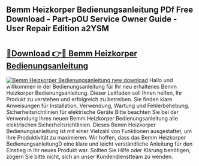 ## Bemm Heizkorper Bedienungsanleitung PDf Free Download - Part-pOU Service Owner Guide - User Repair Edition a2YSM

# <h2><a href="http://df15u1.blite.top/?on=Bemm+Heizkorper+Bedienungsanleitung">🔗Download 👉🔴 Bemm Heizkorper Bedienungsanleitung</a></h2>

[![Bemm Heizkorper Bedienungsanleitung new download](https://i.imgur.com/lujVjoI.png)](http://df15u1.blite.top/?on=Bemm+Heizkorper+Bedienungsanleitung)
Hallo und willkommen in der Bedienungsanleitung für Ihr neu erhaltenes Bemm Heizkorper Bedienungsanleitung. Dieser Leitfaden soll Ihnen helfen, Ihr Produkt zu verstehen und erfolgreich zu betreiben. Sie finden klare Anweisungen für Installation, Verwendung, Wartung und Fehlerbehebung. Sicherheitsrichtlinien für elektrische Geräte Bitte beachten Sie bei der Verwendung Ihres neuen Bemm Heizkorper Bedienungsanleitung alle elektrischen Sicherheitsrichtlinien. Dieses Bemm Heizkorper Bedienungsanleitung ist mit einer Vielzahl von Funktionen ausgestattet, um Ihre Produktivität zu maximieren. Wir hoffen, dass das Bemm Heizkorper BedienungsanleitungD eine klare und leicht verständliche Anleitung für den Einstieg in Ihr neues Produkt war. Sollten Sie Hilfe oder Klärung benötigen, zögern Sie bitte nicht, sich an unser Kundendienstteam zu wenden.
